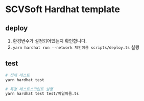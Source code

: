 # SCVSoft Hardhat template

## deploy

1. 환경변수가 설정되어있는지 확인합니다. 
2. `yarn hardhat run --network 체인이름 scripts/deploy.ts` 실행

## test

```bash
# 전체 테스트
yarn hardhat test

# 특정 테스트스크립트 실행
yarn hardhat test test/파일이름.ts
```
